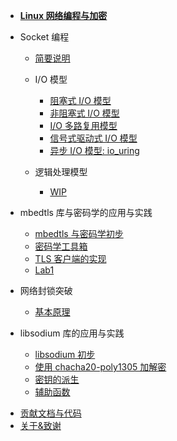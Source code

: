 - [**Linux 网络编程与加密**](/)

<!-- - 基础

  - [基本概念](/basic/basic_concept)
  - [指针与数组](/basic/array_and_pointer) -->

- Socket 编程

  - [简要说明](/socket/basic.md)
  - I/O 模型

    - [阻塞式 I/O 模型](/socket/block)
    - [非阻塞式 I/O 模型](/socket/none_block)
    - [I/O 多路复用模型](/socket/multiplexing)
    - [信号式驱动式 I/O 模型](/socket/signal)
    - [异步 I/O 模型: io_uring](/socket/async)

  - 逻辑处理模型

    - [WIP](/)

  <!-- - [通过 wireshark 抓包认识 socks5](/network/socks5_with_wireshark)
  - [Lab0](/network/lab0) -->
  <!-- - [阅读 microsocks 的源码](/network/read_with_microsocks) -->

- mbedtls 库与密码学的应用与实践

  - [mbedtls 与密码学初步](/libmbedtls/basic)
  - [密码学工具箱](/libmbedtls/crypto_toolbox)
  - [TLS 客户端的实现](/libmbedtls/tls)
  - [Lab1](/libmbedtls/lab1)

- 网络封锁突破

  - [基本原理](/fuckgfw/basic)

- libsodium 库的应用与实践

  - [libsodium 初步](/libsodium/basic)
  - [使用 chacha20-poly1305 加解密](/libsodium/chacha20-poly1305)
  - [密钥的派生](/libsodium/key_derivation)
  - [辅助函数](/libsodium/helpers)

<!-- - libev 库的应用与实践

  - [libev 初步](/libev/basic) -->

<!-- - shadowsocks-libev 的实现

  - [shadowsocks-libev 初步](/shadowsocks-libev/basic) -->

- [贡献文档与代码](contribution.md)
- [关于&致谢](about.md)
